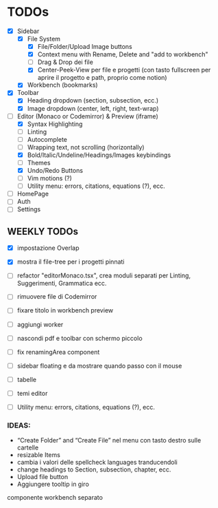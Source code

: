 # TODOs

- [x] Sidebar
  - [x] File System
    - [x] File/Folder/Upload Image buttons
    - [x] Context menu with Rename, Delete and "add to workbench"
    - [ ] Drag & Drop dei file
    - [x] Center-Peek-View per file e progetti (con tasto fullscreen per aprire il progetto e path, proprio come notion)
  - [x] Workbench (bookmarks)
- [x] Toolbar
  - [x] Heading dropdown (section, subsection, ecc.)
  - [x] Image dropdown (center, left, right, text-wrap)
- [ ] Editor (Monaco or Codemirror) & Preview (iframe)
  - [x] Syntax Highlighting
  - [ ] Linting
  - [ ] Autocomplete
  - [ ] Wrapping text, not scrolling (horizontally)
  - [x] Bold/Italic/Undeline/Headings/Images keybindings
  - [ ] Themes
  - [x] Undo/Redo Buttons
  - [ ] Vim motions (?)
  - [ ] Utility menu: errors, citations, equations (?), ecc.
- [ ] HomePage
- [ ] Auth
- [ ] Settings

## WEEKLY TODOs

- [x] impostazione Overlap
- [x] mostra il file-tree per i progetti pinnati
- [ ] refactor "editorMonaco.tsx", crea moduli separati per Linting, Suggerimenti, Grammatica ecc.
- [ ] rimuovere file di Codemirror
- [ ] fixare titolo in workbench preview
- [ ] aggiungi worker
- [ ] nascondi pdf e toolbar con schermo piccolo
- [ ] fix renamingArea component

- [ ] sidebar floating e da mostrare quando passo con il mouse
- [ ] tabelle
- [ ] temi editor
- [ ] Utility menu: errors, citations, equations (?), ecc.

### IDEAS:

- “Create Folder” and “Create File” nel menu con tasto destro sulle cartelle
- resizable Items
- cambia i valori delle spellcheck languages tranducendoli
- change headings to Section, subsection, chapter, ecc.
- Upload file button
- Aggiungere tooltip in giro

componente workbench separato
